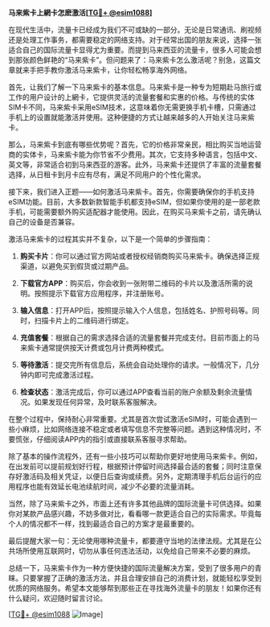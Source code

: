 **马来紫卡上網卡怎麽激活[[TG💪+ @esim1088](https://t.me/s/esim1088)]**

在现代生活中，流量卡已经成为我们不可或缺的一部分。无论是日常通讯、刷视频还是处理工作事务，都需要稳定的网络支持。对于经常出国的朋友来说，选择一张适合自己的国际流量卡显得尤为重要。而提到马来西亚的流量卡，很多人可能会想到那张颜色鲜艳的“马来紫卡”。但问题来了：马来紫卡怎么激活呢？别急，这篇文章就来手把手教你激活马来紫卡，让你轻松畅享海外网络。

首先，让我们了解一下马来紫卡的基本信息。马来紫卡是一种专为短期赴马旅行或工作的用户设计的上網卡，它提供灵活的流量套餐和实惠的价格。与传统的实体SIM卡不同，马来紫卡采用eSIM技术，这意味着你无需更换手机卡槽，只需通过手机上的设置就能激活并使用。这种便捷的方式让越来越多的人开始关注马来紫卡。

那么，马来紫卡到底有哪些优势呢？首先，它的价格非常亲民，相比购买当地运营商的实体卡，马来紫卡能为你节省不少费用。其次，它支持多种语言，包括中文、英文等，非常适合初到马来西亚的游客。此外，马来紫卡还提供了丰富的流量套餐选择，从日租卡到月卡应有尽有，满足不同用户的个性化需求。

接下来，我们进入正题——如何激活马来紫卡。首先，你需要确保你的手机支持eSIM功能。目前，大多数新款智能手机都支持eSIM，但如果你使用的是一部老款手机，可能需要额外购买适配器才能使用。因此，在购买马来紫卡之前，请先确认自己的设备是否兼容。

激活马来紫卡的过程其实并不复杂，以下是一个简单的步骤指南：

1. **购买卡片**：你可以通过官方网站或者授权经销商购买马来紫卡。确保选择正规渠道，以避免买到假货或过期产品。

2. **下载官方APP**：购买后，你会收到一张附带二维码的卡片以及激活所需的说明。按照提示下载官方应用程序，并注册账号。

3. **输入信息**：打开APP后，按照提示输入个人信息，包括姓名、护照号码等。同时，扫描卡片上的二维码进行绑定。

4. **充值套餐**：根据自己的需求选择合适的流量套餐并完成支付。目前市面上的马来紫卡通常提供按天计费或包月计费两种模式。

5. **等待激活**：提交完所有信息后，系统会自动处理你的请求。一般情况下，几分钟内即可完成激活过程。

6. **检查状态**：激活完成后，你可以通过APP查看当前的账户余额及剩余流量情况。如果发现任何异常，及时联系客服解决。

在整个过程中，保持耐心非常重要。尤其是首次尝试激活eSIM时，可能会遇到一些小麻烦，比如网络连接不稳定或者填写信息不完整等问题。遇到这种情况时，不要慌张，仔细阅读APP内的指引或直接联系客服寻求帮助。

除了基本的操作流程外，还有一些小技巧可以帮助你更好地使用马来紫卡。例如，在出发前可以提前规划好行程，根据预计停留时间选择最合适的套餐；同时注意保存好激活码及相关凭证，以便日后查询或续费。另外，定期清理手机后台运行的应用程序也能有效延长电池续航时间，减少不必要的流量消耗。

当然，除了马来紫卡之外，市面上还有许多其他品牌的国际流量卡可供选择。如果你对某款产品感兴趣，不妨多做对比，看看哪一款更适合自己的实际需求。毕竟每个人的情况都不一样，找到最适合自己的方案才是最重要的。

最后提醒大家一句：无论使用哪种流量卡，都要遵守当地的法律法规。尤其是在公共场所使用互联网时，切勿从事任何违法活动，以免给自己带来不必要的麻烦。

总结一下，马来紫卡作为一种方便快捷的国际流量解决方案，受到了很多用户的青睐。只要掌握了正确的激活方法，并且合理安排自己的消费计划，就能轻松享受到优质的网络服务。希望本文能够帮到那些正在寻找海外流量卡的朋友！如果你还有什么疑问，欢迎随时留言讨论。

[[TG💪+ @esim1088](https://t.me/s/esim1088) ![Image](https://i.postimg.cc/4NQfJmqS/Snipaste-2025-05-13-00-14-12.png)]